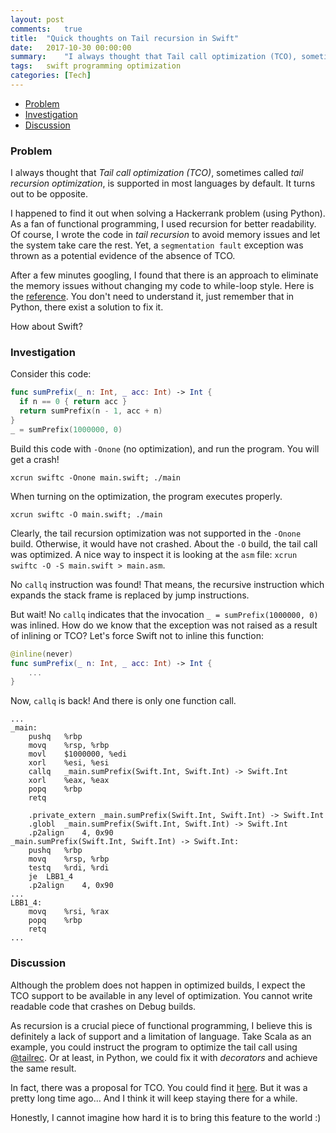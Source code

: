 ```yaml
---
layout: post
comments:	true
title:  "Quick thoughts on Tail recursion in Swift"
date:   2017-10-30 00:00:00
summary:    "I always thought that Tail call optimization (TCO), sometimes called tail recursion optimization, is supported in most languages by default. It turns out to be opposite."
tags:   swift programming optimization
categories:	[Tech]
---
```


<!-- MarkdownTOC -->

- [Problem](#problem)
- [Investigation](#investigation)
- [Discussion](#discussion)

<!-- /MarkdownTOC -->


### Problem

I always thought that *Tail call optimization (TCO)*, sometimes called *tail recursion optimization*, is supported in most languages by default. It turns out to be opposite.

I happened to find it out when solving a Hackerrank problem (using Python). As a fan of functional programming, I used recursion for better readability. Of course, I wrote the code in *tail recursion* to avoid memory issues and let the system take care the rest. Yet, a `segmentation fault` exception was thrown as a potential evidence of the absence of TCO.

After a few minutes googling, I found that there is an approach to eliminate the memory issues without changing my code to while-loop style. Here is the [reference](http://chrispenner.ca/posts/python-tail-recursion). You don't need to understand it, just remember that in Python, there exist a solution to fix it.

How about Swift?

### Investigation

Consider this code:

```swift
func sumPrefix(_ n: Int, _ acc: Int) -> Int {
  if n == 0 { return acc }
  return sumPrefix(n - 1, acc + n)
}
_ = sumPrefix(1000000, 0)
```

Build this code with `-Onone` (no optimization), and run the program. You will get a crash!

`xcrun swiftc -Onone main.swift; ./main`

When turning on the optimization, the program executes properly.

`xcrun swiftc -O main.swift; ./main`


Clearly, the tail recursion optimization was not supported in the `-Onone` build. Otherwise, it would have not crashed. About the `-O` build, the tail call was optimized. A nice way to inspect it is looking at the `asm` file: `xcrun swiftc -O -S main.swift > main.asm`.

No `callq` instruction was found! That means, the recursive instruction which expands the stack frame is replaced by jump instructions. 

But wait! No `callq` indicates that the invocation `_ = sumPrefix(1000000, 0)` was inlined. How do we know that the exception was not raised as a result of inlining or TCO? Let's force Swift not to inline this function:

```swift
@inline(never)
func sumPrefix(_ n: Int, _ acc: Int) -> Int {
	...
}
```

Now, `callq` is back! And there is only one function call.
```
...
_main:
	pushq	%rbp
	movq	%rsp, %rbp
	movl	$1000000, %edi
	xorl	%esi, %esi
	callq	_main.sumPrefix(Swift.Int, Swift.Int) -> Swift.Int
	xorl	%eax, %eax
	popq	%rbp
	retq

	.private_extern	_main.sumPrefix(Swift.Int, Swift.Int) -> Swift.Int
	.globl	_main.sumPrefix(Swift.Int, Swift.Int) -> Swift.Int
	.p2align	4, 0x90
_main.sumPrefix(Swift.Int, Swift.Int) -> Swift.Int:
	pushq	%rbp
	movq	%rsp, %rbp
	testq	%rdi, %rdi
	je	LBB1_4
	.p2align	4, 0x90
...
LBB1_4:
	movq	%rsi, %rax
	popq	%rbp
	retq
...
```

### Discussion

Although the problem does not happen in optimized builds, I expect the TCO support to be available in any level of optimization. You cannot write readable code that crashes on Debug builds.

As recursion is a crucial piece of functional programming, I believe this is definitely a lack of support and a limitation of language. Take Scala as an example, you could instruct the program to optimize the tail call using [@tailrec](https://www.scala-exercises.org/scala_tutorial/tail_recursion). Or at least, in Python, we could fix it with *decorators* and achieve the same result.

In fact, there was a proposal for TCO. You could find it [here](https://lists.swift.org/pipermail/swift-evolution/2015-December/000370.html). But it was a pretty long time ago... And I think it will keep staying there for a while.

Honestly, I cannot imagine how hard it is to bring this feature to the world :)



